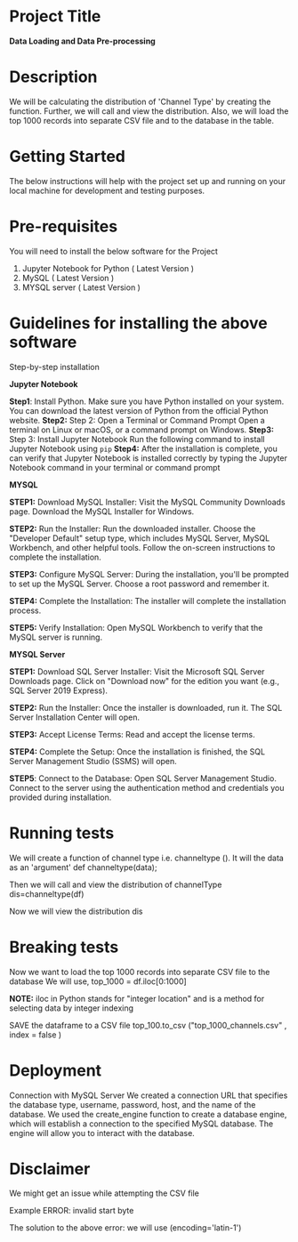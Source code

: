 # Project Title
**Data Loading and Data Pre-processing**

# Description
We will be calculating the distribution of 'Channel Type' by creating the function. Further, we will call and view the distribution.
Also, we will load the top 1000 records into separate CSV file and to the database in the table.

# Getting Started 
The below instructions will help with the project set up and running on your local machine for development and testing purposes.

# Pre-requisites
 You will need to install the below software for the Project

 1) Jupyter Notebook for Python ( Latest Version )
 2) MySQL ( Latest Version )
 3) MYSQL server ( Latest Version )

# Guidelines for installing the above software
  Step-by-step installation

  **Jupyter Notebook**
  
 **Step1**: Install Python. Make sure you have Python installed on your system. You can download the latest version of Python from the official Python website.
 **Step2:** Step 2: Open a Terminal or Command Prompt Open a terminal on Linux or macOS, or a command prompt on Windows.
 **Step3:** Step 3: Install Jupyter Notebook Run the following command to install Jupyter Notebook using `pip`
 **Step4:** After the installation is complete, you can verify that Jupyter Notebook is installed correctly by typing the    Jupyter Notebook
           command in your terminal or command prompt

  **MYSQL** 

  **STEP1:** Download MySQL Installer:
  Visit the MySQL Community Downloads page.
  Download the MySQL Installer for Windows.

  **STEP2:** Run the Installer:
  Run the downloaded installer.
  Choose the "Developer Default" setup type, which includes MySQL Server, MySQL Workbench, and other helpful tools.
  Follow the on-screen instructions to complete the installation.

  **STEP3:** Configure MySQL Server:
  During the installation, you'll be prompted to set up the MySQL Server. Choose a root password and remember it.

  **STEP4:** Complete the Installation:
  The installer will complete the installation process.

  **STEP5:** Verify Installation:
  Open MySQL Workbench to verify that the MySQL server is running.

**MYSQL Server**

**STEP1:** Download SQL Server Installer:
Visit the Microsoft SQL Server Downloads page.
Click on "Download now" for the edition you want (e.g., SQL Server 2019 Express).

**STEP2:** Run the Installer:
Once the installer is downloaded, run it.
The SQL Server Installation Center will open.

**STEP3:** Accept License Terms:
Read and accept the license terms.

**STEP4:** Complete the Setup:
Once the installation is finished, the SQL Server Management Studio (SSMS) will open.

**STEP5**: Connect to the Database:
Open SQL Server Management Studio.
Connect to the server using the authentication method and credentials you provided during installation.

# Running tests

We will create a function of channel type i.e. channeltype (). It will the data as an 'argument' 
def channeltype(data);

Then we will call and view the distribution of channelType 
dis=channeltype(df)

Now we will view the distribution
dis

# Breaking tests

Now we want to load the top 1000 records into separate CSV file to the database
We will use, 
top_1000 = df.iloc[0:1000] 

**NOTE:** iloc in Python stands for "integer location" and is a method for selecting data by integer indexing

SAVE the dataframe to a CSV file
top_100.to_csv ("top_1000_channels.csv" , index = false )

# Deployment

Connection with MySQL Server
We created a connection URL that specifies the database type, username, password, host, and the name of the database. We used the create_engine function to create a database engine, which will establish a connection to the specified MySQL database. The engine will allow you to interact with the database.

 # Disclaimer

We might get an issue while attempting the CSV file 

Example ERROR: invalid start byte

The solution to the above error: we will use (encoding='latin-1')





